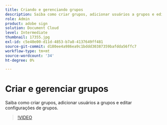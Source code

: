 ```yaml
---
title: Criando e gerenciando grupos
description: Saiba como criar grupos, adicionar usuários a grupos e editar configurações de grupo
role: Admin
product: adobe sign
solution: Document Cloud
level: Intermediate
thumbnail: 17355.jpg
exl-id: c5e40e00-d11d-4853-b7a8-4137649ff481
source-git-commit: d180ee4a986ea9c1bddd30387359bafdda56ffc7
workflow-type: tm+mt
source-wordcount: '34'
ht-degree: 0%

---
```


# Criar e gerenciar grupos

Saiba como criar grupos, adicionar usuários a grupos e editar configurações de grupos.

>[!VIDEO](https://video.tv.adobe.com/v/17355?hidetitle=true)
